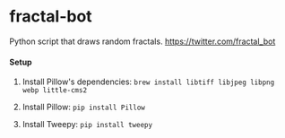 fractal-bot
===========

Python script that draws random fractals. https://twitter.com/fractal_bot

#### Setup

1. Install Pillow's dependencies: `brew install libtiff libjpeg libpng webp little-cms2`

1. Install Pillow: `pip install Pillow`

1. Install Tweepy: `pip install tweepy`
